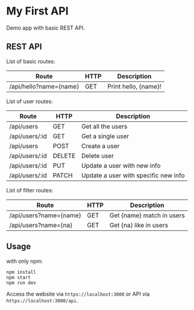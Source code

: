 # My First API
Demo app with basic REST API.
## REST API
List of basic routes:

Route | HTTP | Description
------|-------|------------
/api/hello?name={name} |GET|Print hello, {name}!

List of user routes:

Route|HTTP|Description
-----|----|-----------
/api/users|GET|Get all the users
/api/users/:id|GET|Get a single user
/api/users|POST|Create a user
/api/users/:id|DELETE|Delete user
/api/users/:id|PUT|Update a user with new info
/api/users/:id|PATCH|Update a user with specific new info

List of filter routes:

Route | HTTP | Description
------|-------|------------
/api/users?name={name} |GET|Get {name} match in users
/api/users?name={na}|GET|Get {na} like in users

## Usage
with only  npm:

```
npm install
npm start
npm run dev
```

Access the website via ``https://localhost:3000`` or API via ``https://localhost:3000/api``.
